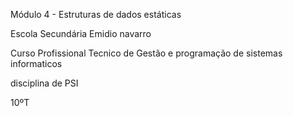 Módulo 4 - Estruturas de dados estáticas

Escola Secundária Emidio navarro 

Curso Profissional Tecnico de Gestão e programação de sistemas informaticos 

disciplina de PSI

10ºT